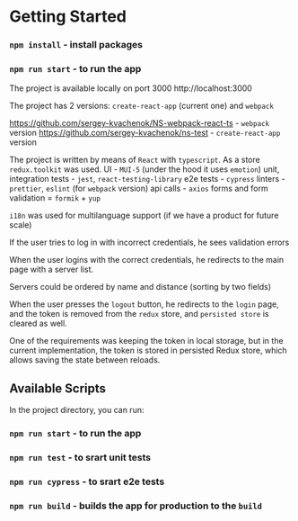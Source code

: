 # Getting Started

### `npm install` - install packages
### `npm run start` - to run the app

The project is available locally on port 3000
http://localhost:3000

The project has 2 versions: `create-react-app` (current one) and `webpack` 

https://github.com/sergey-kvachenok/NS-webpack-react-ts - `webpack` version
https://github.com/sergey-kvachenok/ns-test - `create-react-app` version

The project is written by means of `React` with `typescript`. As a store `redux.toolkit` was used.
UI - `MUI-5` (under the hood it uses `emotion`)
unit, integration tests - `jest`, `react-testing-library`
e2e tests - `cypress`
linters -`prettier`, `eslint` (for `webpack` version)
api calls - `axios`
forms and form validation = `formik` + `yup`

`i18n` was used for multilanguage support (if we have a product for future scale)

If the user tries to log in with incorrect credentials, he sees validation errors

When the user logins with the correct credentials, he redirects to the main page with a server list.

Servers could be ordered by name and distance (sorting by two fields)

When the user presses the `logout` button, he redirects to the `login` page, and the token is removed from the `redux` store, and `persisted store` is cleared as well.

One of the requirements was keeping the token in local storage, but in the current implementation, the token is stored in persisted Redux store, which allows saving the state between reloads.

## Available Scripts

In the project directory, you can run:

### `npm run start` - to run the app
### `npm run test` - to srart unit tests
### `npm run cypress` - to srart e2e tests
### `npm run build` - builds the app for production to the `build`

